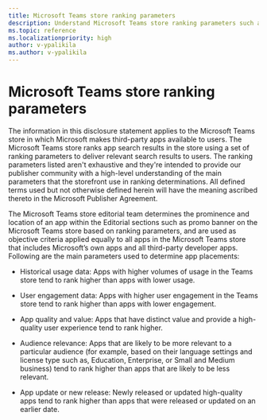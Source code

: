 ```yaml
---
title: Microsoft Teams store ranking parameters
description: Understand Microsoft Teams store ranking parameters such as historical usage and user engagement data, app quality and values, audience relevance, app update.
ms.topic: reference
ms.localizationpriority: high
author: v-ypalikila
ms.author: v-ypalikila
---
```

# Microsoft Teams store ranking parameters

The information in this disclosure statement applies to the Microsoft Teams store in which Microsoft makes third-party apps available to users. The Microsoft Teams store ranks app search results in the store using a set of ranking parameters to deliver relevant search results to users. The ranking parameters listed aren't exhaustive and they're intended to provide our publisher community with a high-level understanding of the main parameters that the storefront use in ranking determinations. All defined terms used but not otherwise defined herein will have the meaning ascribed thereto in the Microsoft Publisher Agreement.

The Microsoft Teams store editorial team determines the prominence and location of an app within the Editorial sections such as promo banner on the Microsoft Teams store based on ranking parameters, and are used as objective criteria applied equally to all apps in the Microsoft Teams store that includes Microsoft’s own apps and all third-party developer apps. Following are the main parameters used to determine app placements:

* Historical usage data: Apps with higher volumes of usage in the Teams store tend to rank higher than apps with lower usage.

* User engagement data: Apps with higher user engagement in the Teams store tend to rank higher than apps with lower engagement.

* App quality and value:  Apps that have distinct value and provide a high-quality user experience tend to rank higher.

* Audience relevance: Apps that are likely to be more relevant to a particular audience (for example, based on their language settings and license type such as, Education, Enterprise, or Small and Medium business) tend to rank higher than apps that are likely to be less relevant.

* App update or new release: Newly released or updated high-quality apps tend to rank higher than apps that were released or updated on an earlier date.
